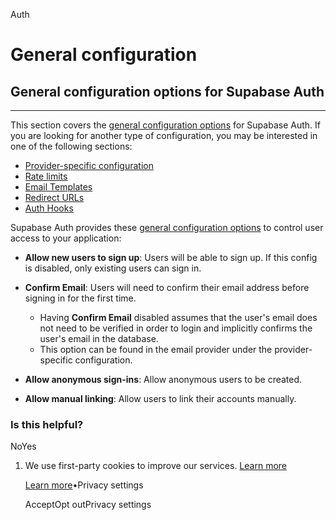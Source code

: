 Auth

# General configuration

## General configuration options for Supabase Auth

* * *

This section covers the [general configuration options](https://supabase.com/dashboard/project/_/settings/auth) for Supabase Auth. If you are looking for another type of configuration, you may be interested in one of the following sections:

- [Provider-specific configuration](https://supabase.com/dashboard/project/_/auth/providers)
- [Rate limits](https://supabase.com/dashboard/project/_/auth/rate-limits)
- [Email Templates](https://supabase.com/dashboard/project/_/auth/templates)
- [Redirect URLs](https://supabase.com/dashboard/project/_/auth/url-configuration)
- [Auth Hooks](https://supabase.com/dashboard/project/_/auth/hooks)

Supabase Auth provides these [general configuration options](https://supabase.com/dashboard/project/_/settings/auth) to control user access to your application:

- **Allow new users to sign up**: Users will be able to sign up. If this config is disabled, only existing users can sign in.

- **Confirm Email**: Users will need to confirm their email address before signing in for the first time.
  - Having **Confirm Email** disabled assumes that the user's email does not need to be verified in order to login and implicitly confirms the user's email in the database.
  - This option can be found in the email provider under the provider-specific configuration.
- **Allow anonymous sign-ins**: Allow anonymous users to be created.

- **Allow manual linking**: Allow users to link their accounts manually.


### Is this helpful?

NoYes

1. We use first-party cookies to improve our services. [Learn more](https://supabase.com/privacy#8-cookies-and-similar-technologies-used-on-our-european-services)



   [Learn more](https://supabase.com/privacy#8-cookies-and-similar-technologies-used-on-our-european-services)•Privacy settings





   AcceptOpt outPrivacy settings